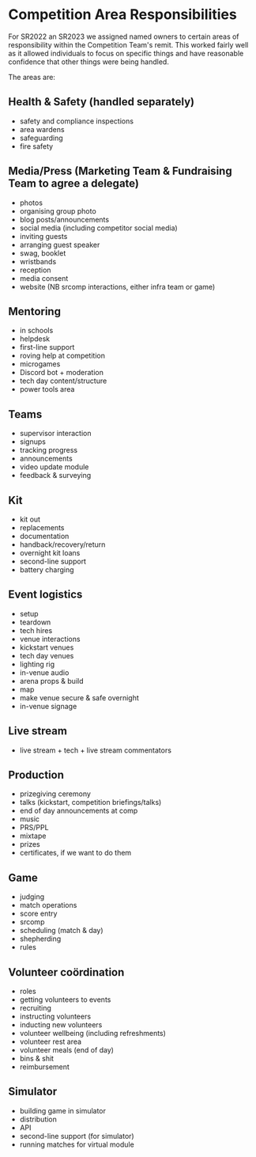 # Competition Area Responsibilities

For SR2022 an SR2023 we assigned named owners to certain areas of responsibility
within the Competition Team's remit. This worked fairly well as it allowed
individuals to focus on specific things and have reasonable confidence that
other things were being handled.

The areas are:

## Health & Safety (handled separately)

- safety and compliance inspections
- area wardens
- safeguarding
- fire safety

## Media/Press (Marketing Team & Fundraising Team to agree a delegate)

- photos
- organising group photo
- blog posts/announcements
- social media (including competitor social media)
- inviting guests
- arranging guest speaker
- swag, booklet
- wristbands
- reception
- media consent
- website (NB srcomp interactions, either infra team or game)

## Mentoring

- in schools
- helpdesk
- first-line support
- roving help at competition
- microgames
- Discord bot + moderation
- tech day content/structure
- power tools area

## Teams

- supervisor interaction
- signups
- tracking progress
- announcements
- video update module
- feedback & surveying

## Kit

- kit out
- replacements
- documentation
- handback/recovery/return
- overnight kit loans
- second-line support
- battery charging

## Event logistics

- setup
- teardown
- tech hires
- venue interactions
- kickstart venues
- tech day venues
- lighting rig
- in-venue audio
- arena props & build
- map
- make venue secure & safe overnight
- in-venue signage

## Live stream

- live stream + tech + live stream commentators

## Production

- prizegiving ceremony
- talks (kickstart, competition briefings/talks)
- end of day announcements at comp
- music
- PRS/PPL
- mixtape
- prizes
- certificates, if we want to do them

## Game

- judging
- match operations
- score entry
- srcomp
- scheduling (match & day)
- shepherding
- rules

## Volunteer coördination

- roles
- getting volunteers to events
- recruiting
- instructing volunteers
- inducting new volunteers
- volunteer wellbeing (including refreshments)
- volunteer rest area
- volunteer meals (end of day)
- bins & shit
- reimbursement

## Simulator

- building game in simulator
- distribution
- API
- second-line support (for simulator)
- running matches for virtual module
